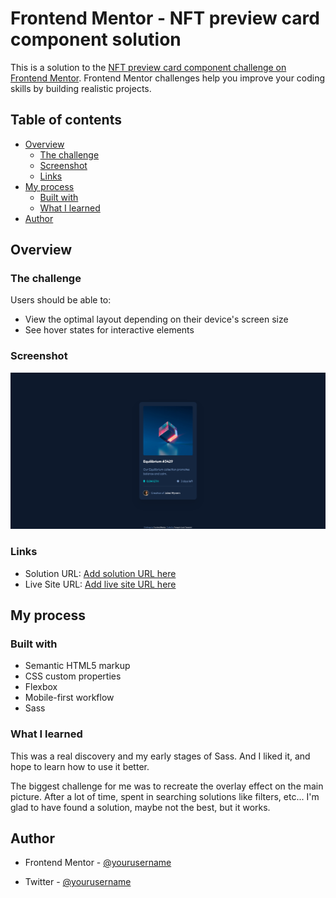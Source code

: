 # Frontend Mentor - NFT preview card component solution

This is a solution to the [NFT preview card component challenge on Frontend Mentor](https://www.frontendmentor.io/challenges/nft-preview-card-component-SbdUL_w0U). Frontend Mentor challenges help you improve your coding skills by building realistic projects. 

## Table of contents

- [Overview](#overview)
  - [The challenge](#the-challenge)
  - [Screenshot](#screenshot)
  - [Links](#links)
- [My process](#my-process)
  - [Built with](#built-with)
  - [What I learned](#what-i-learned)
- [Author](#author)

## Overview

### The challenge

Users should be able to:

- View the optimal layout depending on their device's screen size
- See hover states for interactive elements

### Screenshot

![](./Screenshot.png)

### Links

- Solution URL: [Add solution URL here](https://your-solution-url.com)
- Live Site URL: [Add live site URL here](https://your-live-site-url.com)

## My process

### Built with

- Semantic HTML5 markup
- CSS custom properties
- Flexbox
- Mobile-first workflow
- Sass

### What I learned

This was a real discovery and my early stages of Sass. And I liked it, and hope to learn how to use it better.

The biggest challenge for me was to recreate the overlay effect on the main picture.
After a lot of time, spent in searching solutions like filters, etc... I'm glad to have found a solution, maybe not the best, but it works.

## Author

- Frontend Mentor - [@yourusername](https://www.frontendmentor.io/profile/yourusername)

- Twitter - [@yourusername](https://www.twitter.com/yourusername)



